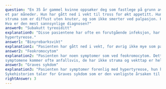 ```yaml
---
question: "En 35 år gammel kvinne oppsøker deg som fastlege på grunn av hjertebank og svetting som har vart
et par måneder. Hun har gått ned i vekt til tross for økt appetitt. Hun virker rastløs og hektisk. Hun har
struma som er diffust uten knuter, og som ikke smerter ved palpasjon. Hun har vært frisk tidligere.
Hva er den mest sannsynlige diagnosen?"
answer0: "Subakutt tyreoiditt"
explanation0: "Disse pasientene har ofte en forutgående infeksjon, har en øm skjoldbruskkjertel og lett
hypertyreose."
answer1: "Binyrebarksvikt"
explanation1: "Pasienten har gått ned i vekt, for øvrig ikke mye som passer med denne diagnosen."
answer2: "Feokromocytom"
explanation2: "Pasienten har noen symptomer som ved feokromocytom. Dette er imidlertid en sjelden tilstand,
symptomene kommer ofte anfallsvis, de har ikke struma og vekttap er heller ikke så vanlig."
answer3: "Graves sykdom"
explanation3: "Pasienten har symptomer forenlig med hypertyreose, hun har også diffust struma som er uømt.
Sykehistorien taler for Graves sykdom som er den vanligste årsaken til hypertyreose."
rightAnswer: 3
---
```



